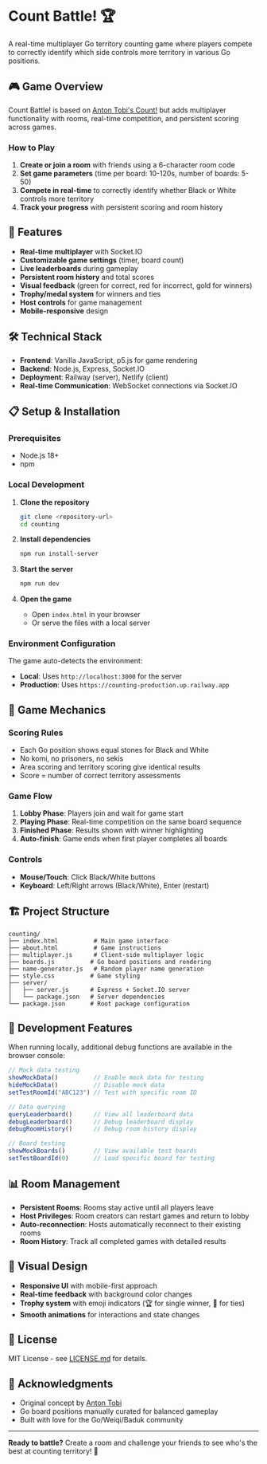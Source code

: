 # Count Battle! 🏆

A real-time multiplayer Go territory counting game where players compete to correctly identify which side controls more territory in various Go positions.

## 🎮 Game Overview

Count Battle! is based on [Anton Tobi's Count!](https://count.antontobi.com/) but adds multiplayer functionality with rooms, real-time competition, and persistent scoring across games.

### How to Play
1. **Create or join a room** with friends using a 6-character room code
2. **Set game parameters** (time per board: 10-120s, number of boards: 5-50)
3. **Compete in real-time** to correctly identify whether Black or White controls more territory
4. **Track your progress** with persistent scoring and room history

## 🚀 Features

- **Real-time multiplayer** with Socket.IO
- **Customizable game settings** (timer, board count)
- **Live leaderboards** during gameplay
- **Persistent room history** and total scores
- **Visual feedback** (green for correct, red for incorrect, gold for winners)
- **Trophy/medal system** for winners and ties
- **Host controls** for game management
- **Mobile-responsive** design

## 🛠️ Technical Stack

- **Frontend**: Vanilla JavaScript, p5.js for game rendering
- **Backend**: Node.js, Express, Socket.IO
- **Deployment**: Railway (server), Netlify (client)
- **Real-time Communication**: WebSocket connections via Socket.IO

## 📋 Setup & Installation

### Prerequisites
- Node.js 18+ 
- npm

### Local Development

1. **Clone the repository**
   ```bash
   git clone <repository-url>
   cd counting
   ```

2. **Install dependencies**
   ```bash
   npm run install-server
   ```

3. **Start the server**
   ```bash
   npm run dev
   ```

4. **Open the game**
   - Open `index.html` in your browser
   - Or serve the files with a local server

### Environment Configuration

The game auto-detects the environment:
- **Local**: Uses `http://localhost:3000` for the server
- **Production**: Uses `https://counting-production.up.railway.app`

## 🎯 Game Mechanics

### Scoring Rules
- Each Go position shows equal stones for Black and White
- No komi, no prisoners, no sekis
- Area scoring and territory scoring give identical results
- Score = number of correct territory assessments

### Game Flow
1. **Lobby Phase**: Players join and wait for game start
2. **Playing Phase**: Real-time competition on the same board sequence
3. **Finished Phase**: Results shown with winner highlighting
4. **Auto-finish**: Game ends when first player completes all boards

### Controls
- **Mouse/Touch**: Click Black/White buttons
- **Keyboard**: Left/Right arrows (Black/White), Enter (restart)

## 🏗️ Project Structure

```
counting/
├── index.html          # Main game interface
├── about.html          # Game instructions
├── multiplayer.js      # Client-side multiplayer logic
├── boards.js          # Go board positions and rendering
├── name-generator.js   # Random player name generation
├── style.css          # Game styling
├── server/
│   ├── server.js      # Express + Socket.IO server
│   └── package.json   # Server dependencies
└── package.json       # Root package configuration
```

## 🔧 Development Features

When running locally, additional debug functions are available in the browser console:

```javascript
// Mock data testing
showMockData()          // Enable mock data for testing
hideMockData()          // Disable mock data
setTestRoomId("ABC123") // Test with specific room ID

// Data querying
queryLeaderboard()      // View all leaderboard data
debugLeaderboard()      // Debug leaderboard display
debugRoomHistory()      // Debug room history display

// Board testing
showMockBoards()        // View available test boards
setTestBoardId(0)       // Load specific board for testing
```

## 📊 Room Management

- **Persistent Rooms**: Rooms stay active until all players leave
- **Host Privileges**: Room creators can restart games and return to lobby
- **Auto-reconnection**: Hosts automatically reconnect to their existing rooms
- **Room History**: Track all completed games with detailed results

## 🎨 Visual Design

- **Responsive UI** with mobile-first approach
- **Real-time feedback** with background color changes
- **Trophy system** with emoji indicators (🏆 for single winner, 🥉 for ties)
- **Smooth animations** for interactions and state changes

## 📄 License

MIT License - see [LICENSE.md](LICENSE.md) for details.

## 🙏 Acknowledgments

- Original concept by [Anton Tobi](https://count.antontobi.com/)
- Go board positions manually curated for balanced gameplay
- Built with love for the Go/Weiqi/Baduk community

---

**Ready to battle?** Create a room and challenge your friends to see who's the best at counting territory! 🥊